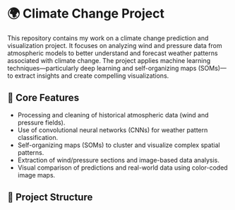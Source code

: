 # 🌍 Climate Change Project

This repository contains my work on a climate change prediction and visualization project. It focuses on analyzing wind and pressure data from atmospheric models to better understand and forecast weather patterns associated with climate change. The project applies machine learning techniques—particularly deep learning and self-organizing maps (SOMs)—to extract insights and create compelling visualizations.

## 🧠 Core Features

- Processing and cleaning of historical atmospheric data (wind and pressure fields).
- Use of convolutional neural networks (CNNs) for weather pattern classification.
- Self-organizing maps (SOMs) to cluster and visualize complex spatial patterns.
- Extraction of wind/pressure sections and image-based data analysis.
- Visual comparison of predictions and real-world data using color-coded image maps.

## 📁 Project Structure
